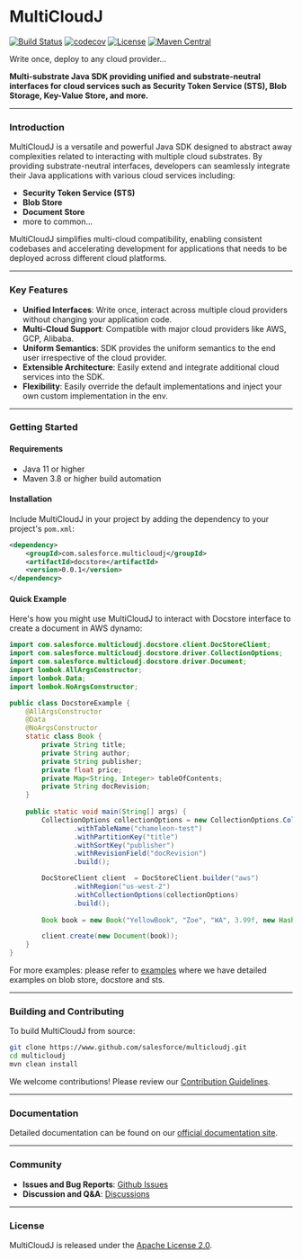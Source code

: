 # MultiCloudJ

[![Build Status](https://github.com/salesforce/multicloudj/actions/workflows/build-test-codecov.yml/badge.svg)](https://github.com/salesforce/multicloudj/actions/workflows/build-test-codecov.yml)
[![codecov](https://codecov.io/gh/salesforce/multicloudj/branch/main/graph/badge.svg)](https://codecov.io/gh/salesforce/multicloudj)
[![License](https://img.shields.io/badge/License-Apache%202.0-blue.svg)](https://opensource.org/licenses/Apache-2.0)
[![Maven Central](https://img.shields.io/maven-central/v/com.salesforce.multicloudj/multicloudj-parent.svg?label=Maven%20Central)](https://central.sonatype.com/artifact/com.salesforce.multicloudj/multicloudj-parent)

Write once, deploy to any cloud provider...

**Multi-substrate Java SDK providing unified and substrate-neutral interfaces for cloud services such as Security Token Service (STS), Blob Storage, Key-Value Store, and more.**

---

### Introduction

MultiCloudJ is a versatile and powerful Java SDK designed to abstract away complexities related to interacting with multiple cloud substrates. By providing substrate-neutral interfaces, developers can seamlessly integrate their Java applications with various cloud services including:

- **Security Token Service (STS)**
- **Blob Store**
- **Document Store**
- more to common...

MultiCloudJ simplifies multi-cloud compatibility, enabling consistent codebases and accelerating development for applications that needs to be deployed across different cloud platforms.

---

### Key Features

- **Unified Interfaces**: Write once, interact across multiple cloud providers without changing your application code.
- **Multi-Cloud Support**: Compatible with major cloud providers like AWS, GCP, Alibaba.
- **Uniform Semantics**: SDK provides the uniform semantics to the end user irrespective of the cloud provider.
- **Extensible Architecture**: Easily extend and integrate additional cloud services into the SDK.
- **Flexibility**: Easily override the default implementations and inject your own custom implementation in the env.

---

### Getting Started

#### Requirements

- Java 11 or higher
- Maven 3.8 or higher build automation

#### Installation

Include MultiCloudJ in your project by adding the dependency to your project's `pom.xml`:

```xml
<dependency>
    <groupId>com.salesforce.multicloudj</groupId>
    <artifactId>docstore</artifactId>
    <version>0.0.1</version>
</dependency>
```

#### Quick Example

Here's how you might use MultiCloudJ to interact with Docstore interface to create a document in AWS dynamo:

```java
import com.salesforce.multicloudj.docstore.client.DocStoreClient;
import com.salesforce.multicloudj.docstore.driver.CollectionOptions;
import com.salesforce.multicloudj.docstore.driver.Document;
import lombok.AllArgsConstructor;
import lombok.Data;
import lombok.NoArgsConstructor;

public class DocstoreExample {
    @AllArgsConstructor
    @Data
    @NoArgsConstructor
    static class Book {
        private String title;
        private String author;
        private String publisher;
        private float price;
        private Map<String, Integer> tableOfContents;
        private String docRevision;
    }
    
    public static void main(String[] args) {
        CollectionOptions collectionOptions = new CollectionOptions.CollectionOptionsBuilder()
                .withTableName("chameleon-test")
                .withPartitionKey("title")
                .withSortKey("publisher")
                .withRevisionField("docRevision")
                .build();

        DocStoreClient client  = DocStoreClient.builder("aws")
                .withRegion("us-west-2")
                .withCollectionOptions(collectionOptions)
                .build();
        
        Book book = new Book("YellowBook", "Zoe", "WA", 3.99f, new HashMap<>(Map.of("Chapter 1", 5, "Chapter 2", 10)), null);

        client.create(new Document(book));
    }
}
```

For more examples: please refer to [examples](https://github.com/salesforce/multicloudj/tree/main/examples) where we have detailed examples on blob store, docstore and sts.

---

### Building and Contributing

To build MultiCloudJ from source:

```bash
git clone https://www.github.com/salesforce/multicloudj.git
cd multicloudj
mvn clean install
```

We welcome contributions! Please review our [Contribution Guidelines](CONTRIBUTING.md).

---

### Documentation

Detailed documentation can be found on our [official documentation site](https://opensource.salesforce.com/multicloudj).

---

### Community

- **Issues and Bug Reports**: [Github Issues](https://www.github.com/salesforce/multicloudj/issues)
- **Discussion and Q&A**: [Discussions](https://www.github.com/salesforce/multicloudj/issues)

---

### License

MultiCloudJ is released under the [Apache License 2.0](LICENSE.txt).
